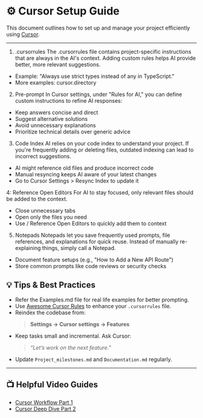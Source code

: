# ⚙️ Cursor Setup Guide

This document outlines how to set up and manage your project efficiently using [Cursor](https://www.cursor.so).

---
1) .cursorrules
The .cursorrules file contains project-specific instructions that are always in the AI's context. Adding custom rules helps AI provide better, more relevant suggestions.
- Example: "Always use strict types instead of any in TypeScript."
- More examples: cursor.directory

2) Pre-prompt
In Cursor settings, under "Rules for AI," you can define custom instructions to refine AI responses:
- Keep answers concise and direct
- Suggest alternative solutions
- Avoid unnecessary explanations
- Prioritize technical details over generic advice

3) Code Index
AI relies on your code index to understand your project. If you're frequently adding or deleting files, outdated indexing can lead to incorrect suggestions.
- AI might reference old files and produce incorrect code
- Manual resyncing keeps AI aware of your latest changes
- Go to Cursor Settings > Resync Index to update it

4: Reference Open Editors
For AI to stay focused, only relevant files should be added to the context.
- Close unnecessary tabs
- Open only the files you need
- Use / Reference Open Editors to quickly add them to context

5) Notepads
Notepads let you save frequently used prompts, file references, and explanations for quick reuse. Instead of manually re-explaining things, simply call a Notepad.
- Document feature setups (e.g., "How to Add a New API Route")
- Store common prompts like code reviews or security checks

## 💡 Tips & Best Practices

- Refer the Examples.md file for real life examples for better prompting.
- Use [Awesome Cursor Rules](https://github.com/cursor-dev/awesome-cursor-rules) to enhance your `.cursorrules` file.
- Reindex the codebase from:
  > **Settings → Cursor settings → Features**
- Keep tasks small and incremental. Ask Cursor:
  > _“Let’s work on the next feature.”_
- Update `Project_milestones.md` and `Documentation.md` regularly.

---

##  📺 Helpful Video Guides

- [Cursor Workflow Part 1](https://www.youtube.com/watch?v=1L509JK8p1I)
- [Cursor Deep Dive Part 2](https://www.youtube.com/watch?v=2PjmPU07KNs)

